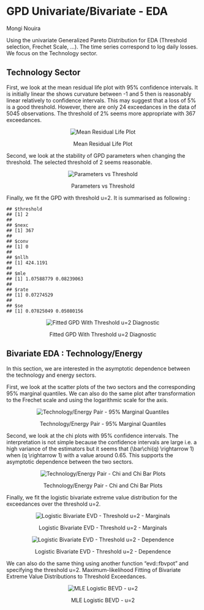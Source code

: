 GPD Univariate/Bivariate - EDA
================
Mongi Nouira

Using the univariate Generalized Pareto Distribution for EDA (Threshold
selection, Frechet Scale, …). The time series correspond to log daily
losses. We focus on the Technology sector.

<p align="center">

</p>

## Technology Sector

First, we look at the mean residual life plot with 95% confidence
intervals. It is initially linear the shows curvature between -1 and 5
then is reasonably linear relatively to confidence intervals. This may
suggest that a loss of 5% is a good threshold. However, there are only
24 exceedances in the data of 5045 observations. The threshold of 2%
seems more appropriate with 367 exceedances.

<p align="center">

<div class="figure" style="text-align: center">

<img src="GPD_univariate_files/figure-gfm/unnamed-chunk-3-1.png" alt="Mean Residual Life Plot"  />

<p class="caption">

Mean Residual Life Plot

</p>

</div>

</p>

Second, we look at the stability of GPD parameters when changing the
threshold. The selected threshold of 2 seems reasonable.

<p align="center">

<div class="figure" style="text-align: center">

<img src="GPD_univariate_files/figure-gfm/unnamed-chunk-4-1.png" alt="Parameters vs Threshold"  />

<p class="caption">

Parameters vs Threshold

</p>

</div>

</p>

Finally, we fit the GPD with threshold u=2. It is summarised as
following :

<p align="center">

    ## $threshold
    ## [1] 2
    ## 
    ## $nexc
    ## [1] 367
    ## 
    ## $conv
    ## [1] 0
    ## 
    ## $nllh
    ## [1] 424.1191
    ## 
    ## $mle
    ## [1] 1.07588779 0.08239063
    ## 
    ## $rate
    ## [1] 0.07274529
    ## 
    ## $se
    ## [1] 0.07825049 0.05080156

</p>

<p align="center">

<div class="figure" style="text-align: center">

<img src="GPD_univariate_files/figure-gfm/unnamed-chunk-6-1.png" alt="Fitted GPD With Threshold u=2 Diagnostic"  />

<p class="caption">

Fitted GPD With Threshold u=2 Diagnostic

</p>

</div>

</p>

## Bivariate EDA : Technology/Energy

In this section, we are interested in the asymptotic dependence between
the technology and energy sectors.

First, we look at the scatter plots of the two sectors and the
corresponding 95% marginal quantiles. We can also do the same plot after
transformation to the Frechet scale and using the logarithmic scale for
the axis.

<p align="center">

<div class="figure" style="text-align: center">

<img src="GPD_univariate_files/figure-gfm/unnamed-chunk-7-1.png" alt="Technology/Energy Pair - 95% Marginal Quantiles"  />

<p class="caption">

Technology/Energy Pair - 95% Marginal Quantiles

</p>

</div>

</p>

Second, we look at the chi plots with 95% confidence intervals. The
interpretation is not simple because the confidence intervals are large
i.e. a high variance of the estimators but it seems that
\(\bar\chi(q) \rightarrow 1\) when \(q \rightarrow 1\) with a value
around 0.65. This supports the asymptotic dependence between the two
sectors.

<p align="center">

<div class="figure" style="text-align: center">

<img src="GPD_univariate_files/figure-gfm/unnamed-chunk-8-1.png" alt="Technology/Energy Pair - Chi and Chi Bar Plots"  />

<p class="caption">

Technology/Energy Pair - Chi and Chi Bar Plots

</p>

</div>

</p>

Finally, we fit the logistic bivariate extreme value distribution for
the exceedances over the threshold u=2.

<p align="center">

<div class="figure" style="text-align: center">

<img src="GPD_univariate_files/figure-gfm/unnamed-chunk-9-1.png" alt="Logistic Bivariate EVD - Threshold u=2 - Marginals"  />

<p class="caption">

Logistic Bivariate EVD - Threshold u=2 - Marginals

</p>

</div>

</p>

<p align="center">

<div class="figure" style="text-align: center">

<img src="GPD_univariate_files/figure-gfm/unnamed-chunk-10-1.png" alt="Logistic Bivariate EVD - Threshold u=2 - Dependence"  />

<p class="caption">

Logistic Bivariate EVD - Threshold u=2 - Dependence

</p>

</div>

</p>

We can also do the same thing using another function “evd::fbvpot” and
specifying the threshold u=2. Maximum-likelihood Fitting of Bivariate
Extreme Value Distributions to Threshold Exceedances.

<p align="center">

<div class="figure" style="text-align: center">

<img src="GPD_univariate_files/figure-gfm/unnamed-chunk-11-1.png" alt="MLE Logistic BEVD - u=2"  />

<p class="caption">

MLE Logistic BEVD - u=2

</p>

</div>

</p>
